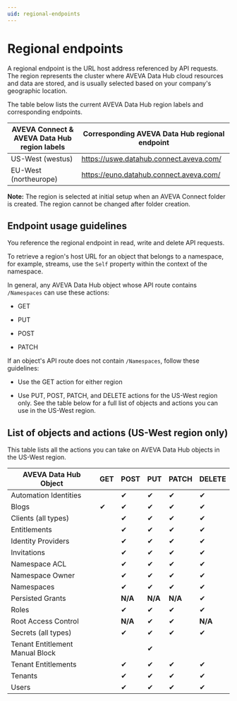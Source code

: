 ```yaml
---
uid: regional-endpoints
---
```


# Regional endpoints

A regional endpoint is the URL host address referenced by API requests. The region represents the cluster where AVEVA Data Hub cloud resources and data are stored, and is usually selected based on your company's geographic location. 

The table below lists the current AVEVA Data Hub region labels and corresponding endpoints.

| AVEVA Connect & AVEVA Data Hub region labels  | Corresponding AVEVA Data Hub regional endpoint|
| ------------- | ----------------- |
| US-West (westus) | https://uswe.datahub.connect.aveva.com/ |
| EU-West (northeurope) | https://euno.datahub.connect.aveva.com/ | 

**Note:** The region is selected at initial setup when an AVEVA Connect folder is created. The region cannot be changed after folder creation.

## Endpoint usage guidelines

You reference the regional endpoint in read, write and delete API requests.

To retrieve a region's host URL for an object that belongs to a namespace, for example, streams, use the `Self` property within the context of the namespace.

In general, any AVEVA Data Hub object whose API route contains `/Namespaces` can use these actions:

* GET

* PUT

* POST

* PATCH

If an object's API route does not contain `/Namespaces`, follow these guidelines:

* Use the GET action for either region

* Use PUT, POST, PATCH, and DELETE actions for the US-West region only.  See the table below for a full list of objects and actions you can use in the US-West region.

## List of objects and actions (US-West region only)

This table lists all the actions you can take on AVEVA Data Hub objects in the US-West region.

| AVEVA Data Hub Object |	GET |	POST |	PUT | PATCH |	DELETE |
| ------ | ------ | ------ | ------ | ------ | ------ |
| Automation Identities |	 | ✔ | ✔ |	✔ |	✔ |
|Blogs|	✔|	✔|	✔|	✔|	✔|
|Clients (all types)	|	|✔|	✔|	✔|	✔|
|Entitlements |  | ✔ |	✔ |	✔ |	✔ |
|Identity Providers |	|✔	|✔	|✔	|✔|
|Invitations | | ✔ | ✔ | ✔ | ✔ |
|Namespace ACL	|	|✔	|✔|	✔|	✔|
|Namespace Owner |  | ✔ | ✔ | ✔ | ✔ |
|Namespaces	| | ✔ |	✔|	✔|	✔|
|Persisted Grants| | **N/A** | **N/A** | **N/A** | ✔ |
|Roles	| | ✔ | ✔ | ✔ | ✔ |
|Root Access Control |	| **N/A** |	✔ |	✔ |	**N/A** |
|Secrets (all types) |	| ✔ | ✔| ✔ | ✔ |
|Tenant Entitlement Manual Block |   |	|	✔ | | |		
|Tenant Entitlements| |	✔ |	✔ |	✔ |	✔ |
|Tenants	| |✔	|✔	|✔	|✔|
|Users |	| ✔ | ✔| ✔ | ✔ |
